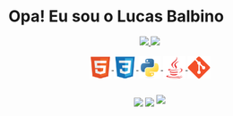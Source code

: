 # Opa! Eu sou o Lucas Balbino

<div align="center">
  <a href="https://github.com/LucasBalbinoSS">
  <img  height="168em" src="https://github-readme-stats.vercel.app/api?username=LucasBalbinoSS&show_icons=true&theme=tokyonight&include_all_commits=true&count_private=true"/>
  <img  height="168em" src="https://github-readme-stats.vercel.app/api/top-langs/?username=LucasBalbinoSS&layout=compact&langs_count=7&theme=tokyonight"/>
</div>

  <div align="center" style="display: inline_block"><br>
    <img align="center" alt="Rafa-HTML" height="40" width="40" src="https://raw.githubusercontent.com/devicons/devicon/master/icons/html5/html5-original.svg">
    <img align="center" alt="Rafa-CSS" height="40" width="40" src="https://raw.githubusercontent.com/devicons/devicon/master/icons/css3/css3-original.svg">
    <img align="center" alt="Rafa-Python" height="40" width="40" src="https://raw.githubusercontent.com/devicons/devicon/master/icons/python/python-original.svg">
    <img align="center" height="40" width="40" src="https://raw.githubusercontent.com/devicons/devicon/master/icons/java/java-plain.svg">
    <img align="center" height="40" width="40" src="https://raw.githubusercontent.com/devicons/devicon/master/icons/git/git-original.svg">
  </div>
  
##
  
<div align="center">
  <a href="https://www.instagram.com/lucas_balbs/" target="_blank"><img align="center" src="https://img.shields.io/badge/-Instagram-%23E4405F?style=for-the-badge&logo=instagram&logoColor=white" target="_blank"></a>
  <a href="https://www.linkedin.com/in/balbinosantos/" target="_blank"><img align="center" src="https://img.shields.io/badge/-LinkedIn-%230077B5?style=for-the-badge&logo=linkedin&logoColor=white" target="_blank"></a>
  <a href = "mailto: lucas.balbinosantos@hotmail.com"><img src="https://img.shields.io/badge/-Email-%238a90c7?style=for-the-badge&logo=protonmail&logoColor=white" target="_blank"></a>
</div>
